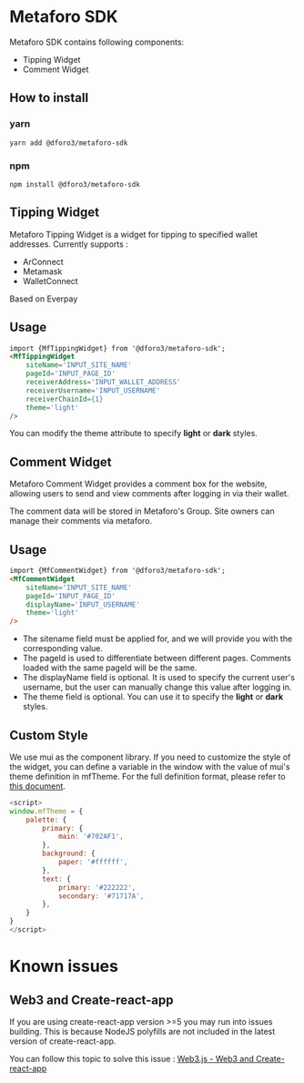 # Metaforo SDK

Metaforo SDK contains following components:

- Tipping Widget
- Comment Widget

## How to install

### yarn

`yarn add @dforo3/metaforo-sdk`

### npm

`npm install @dforo3/metaforo-sdk`

## Tipping Widget

Metaforo Tipping Widget is a widget for tipping to specified wallet addresses. Currently supports :

- ArConnect
- Metamask
- WalletConnect

Based on Everpay

## Usage

```html
import {MfTippingWidget} from '@dforo3/metaforo-sdk';
<MfTippingWidget
    siteName='INPUT_SITE_NAME'
    pageId='INPUT_PAGE_ID'
    receiverAddress='INPUT_WALLET_ADDRESS'
    receiverUsername='INPUT_USERNAME'
    receiverChainId={1}
    theme='light'
/>
```

You can modify the theme attribute to specify **light** or **dark** styles.

## Comment Widget

Metaforo Comment Widget provides a comment box for the website, allowing users to send and view comments after logging
in via their wallet.

The comment data will be stored in Metaforo's Group. Site owners can manage their comments via metaforo.

## Usage

```html
import {MfCommentWidget} from '@dforo3/metaforo-sdk';
<MfCommentWidget
    siteName='INPUT_SITE_NAME'
    pageId='INPUT_PAGE_ID'
    displayName='INPUT_USERNAME'
    theme='light'
/>
```

- The sitename field must be applied for, and we will provide you with the corresponding value.
- The pageId is used to differentiate between different pages. Comments loaded with the same pageId will be the same.
- The displayName field is optional. It is used to specify the current user's username, but the user can manually change
  this value after logging in.
- The theme field is optional. You can use it to specify the  **light** or **dark** styles.

## Custom Style

We use mui as the component library. If you need to customize the style of the widget, you can define a variable in
the window with the value of mui's theme definition in mfTheme. For the full definition format, please refer
to [this document](https://mui.com/material-ui/customization/default-theme/).

```javascript
<script>
window.mfTheme = {
    palette: {
        primary: {
            main: '#702AF1',
        },
        background: {
            paper: '#ffffff',
        },
        text: {
            primary: '#222222',
            secondary: '#71717A',
        },
    }
}
</script>
```

# Known issues

## Web3 and Create-react-app

If you are using create-react-app version >=5 you may run into issues building. This is because NodeJS polyfills are not
included in the latest version of create-react-app.

You can follow this topic to solve this
issue : [Web3.js - Web3 and Create-react-app](https://github.com/web3/web3.js#web3-and-create-react-app)